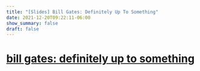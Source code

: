 ```yaml
---
title: "[Slides] Bill Gates: Definitely Up To Something"
date: 2021-12-20T09:22:11-06:00
show_summary: false
draft: false
---
```


# [bill gates: definitely up to something](/billgates.html)
